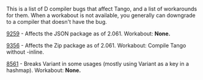 This is a list of D compiler bugs that affect Tango, and a list of workarounds for them. When a workabout is not available, you generally can downgrade to a compiler that doesn't have the bug.

[9259](http://d.puremagic.com/issues/show_bug.cgi?id=9259) - Affects the JSON package as of 2.061. Workabout: **None.**

[9356](http://d.puremagic.com/issues/show_bug.cgi?id=9356) - Affects the Zip package as of 2.061. Workabout: Compile Tango without -inline.

[8561](https://d.puremagic.com/issues/show_bug.cgi?id=8561) - Breaks Variant in some usages (mostly using Variant as a key in a hashmap). Workabout: **None.**
